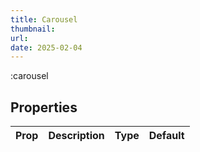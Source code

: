 ```yaml
---
title: Carousel
thumbnail:
url:
date: 2025-02-04
---
```



:carousel

## Properties

| Prop | Description | Type | Default |
| ---- | ----------- | ---- | ------- |
